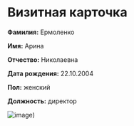 # Визитная карточка

**Фамилия:** Ермоленко

**Имя:** Арина

**Отчество:** Николаевна

**Дата рождения:** 22.10.2004

**Пол:** женский

**Должность:** директор 

![image](https://www.google.com/url?sa=i&url=https%3A%2F%2Fplan-baby.ru%2Fstatyi%2Fzhenshchina-posle-35-chto-proiskhodit-s-organizmom&psig=AOvVaw0441KzfJjl8x9NPDN1q9yx&ust=1734451559530000&source=images&cd=vfe&opi=89978449&ved=0CBQQjRxqFwoTCPiK6rjWrIoDFQAAAAAdAAAAABAE)) 
